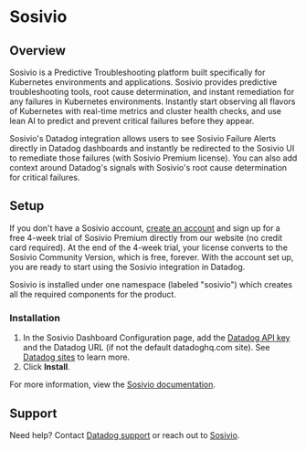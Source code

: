 # Sosivio
 
## Overview
 
Sosivio is a Predictive Troubleshooting platform built specifically for Kubernetes environments and applications. Sosivio provides predictive troubleshooting tools, root cause determination, and instant remediation for any failures in Kubernetes environments. Instantly start observing all flavors of Kubernetes with real-time metrics and cluster health checks, and use lean AI to predict and prevent critical failures before they appear.

Sosivio's Datadog integration allows users to see Sosivio Failure Alerts directly in Datadog dashboards and instantly be redirected to the Sosivio UI to remediate those failures (with Sosivio Premium license). You can also add context around Datadog's signals with Sosivio's root cause determination for critical failures.
 
## Setup

If you don't have a Sosivio account, [create an account][5] and sign up for a free 4-week trial of Sosivio Premium directly from our website (no credit card required). At the end of the 4-week trial, your license converts to the Sosivio Community Version, which is free, forever. With the account set up, you are ready to start using the Sosivio integration in Datadog.


Sosivio is installed under one namespace (labeled "sosivio") which creates all the required components for the product. 

 
### Installation

1. In the Sosivio Dashboard Configuration page, add the [Datadog API key][2] and the Datadog URL (if not the default datadoghq.com site). See [Datadog sites][4] to learn more.
2. Click **Install**.

For more information, view the [Sosivio documentation][3].
 
## Support
 
Need help? Contact [Datadog support][1] or reach out to [Sosivio](mailto:info@sosiv.io).


[1]: https://docs.datadoghq.com/help/
[2]: https://docs.datadoghq.com/account_management/api-app-keys/#add-an-api-key-or-client-token
[3]: https://docs.sosiv.io
[4]: https://docs.datadoghq.com/getting_started/site/
[5]: https://www.sosiv.io/try-sosivio